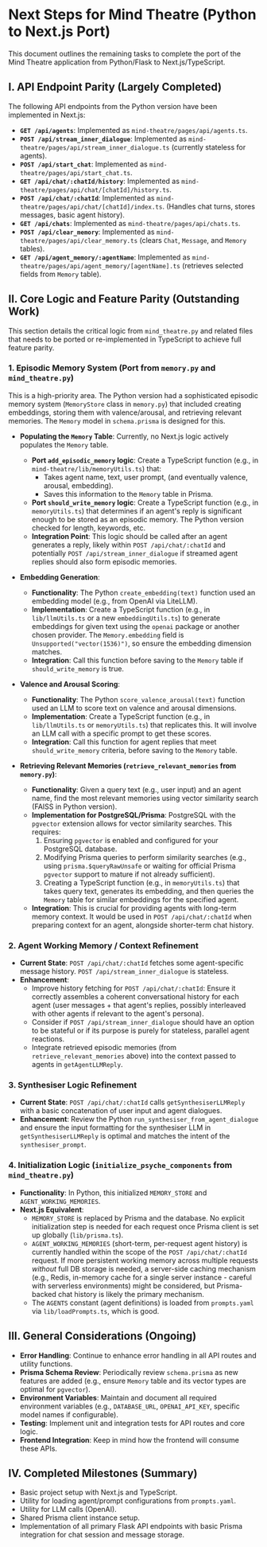 # Next Steps for Mind Theatre (Python to Next.js Port)

This document outlines the remaining tasks to complete the port of the Mind Theatre application from Python/Flask to Next.js/TypeScript.

## I. API Endpoint Parity (Largely Completed)

The following API endpoints from the Python version have been implemented in Next.js:

*   **`GET /api/agents`**: Implemented as `mind-theatre/pages/api/agents.ts`.
*   **`POST /api/stream_inner_dialogue`**: Implemented as `mind-theatre/pages/api/stream_inner_dialogue.ts` (currently stateless for agents).
*   **`POST /api/start_chat`**: Implemented as `mind-theatre/pages/api/start_chat.ts`.
*   **`GET /api/chat/:chatId/history`**: Implemented as `mind-theatre/pages/api/chat/[chatId]/history.ts`.
*   **`POST /api/chat/:chatId`**: Implemented as `mind-theatre/pages/api/chat/[chatId]/index.ts`. (Handles chat turns, stores messages, basic agent history).
*   **`GET /api/chats`**: Implemented as `mind-theatre/pages/api/chats.ts`.
*   **`POST /api/clear_memory`**: Implemented as `mind-theatre/pages/api/clear_memory.ts` (clears `Chat`, `Message`, and `Memory` tables).
*   **`GET /api/agent_memory/:agentName`**: Implemented as `mind-theatre/pages/api/agent_memory/[agentName].ts` (retrieves selected fields from `Memory` table).

## II. Core Logic and Feature Parity (Outstanding Work)

This section details the critical logic from `mind_theatre.py` and related files that needs to be ported or re-implemented in TypeScript to achieve full feature parity.

### 1. Episodic Memory System (Port from `memory.py` and `mind_theatre.py`)

This is a high-priority area. The Python version had a sophisticated episodic memory system (`MemoryStore` class in `memory.py`) that included creating embeddings, storing them with valence/arousal, and retrieving relevant memories. The `Memory` model in `schema.prisma` is designed for this.

*   **Populating the `Memory` Table**: Currently, no Next.js logic actively populates the `Memory` table.
    *   **Port `add_episodic_memory` logic**: Create a TypeScript function (e.g., in `mind-theatre/lib/memoryUtils.ts`) that:
        *   Takes agent name, text, user prompt, (and eventually valence, arousal, embedding).
        *   Saves this information to the `Memory` table in Prisma.
    *   **Port `should_write_memory` logic**: Create a TypeScript function (e.g., in `memoryUtils.ts`) that determines if an agent's reply is significant enough to be stored as an episodic memory. The Python version checked for length, keywords, etc.
    *   **Integration Point**: This logic should be called after an agent generates a reply, likely within `POST /api/chat/:chatId` and potentially `POST /api/stream_inner_dialogue` if streamed agent replies should also form episodic memories.

*   **Embedding Generation**: 
    *   **Functionality**: The Python `create_embedding(text)` function used an embedding model (e.g., from OpenAI via LiteLLM).
    *   **Implementation**: Create a TypeScript function (e.g., in `lib/llmUtils.ts` or a new `embeddingUtils.ts`) to generate embeddings for given text using the `openai` package or another chosen provider. The `Memory.embedding` field is `Unsupported("vector(1536)")`, so ensure the embedding dimension matches.
    *   **Integration**: Call this function before saving to the `Memory` table if `should_write_memory` is true.

*   **Valence and Arousal Scoring**:
    *   **Functionality**: The Python `score_valence_arousal(text)` function used an LLM to score text on valence and arousal dimensions.
    *   **Implementation**: Create a TypeScript function (e.g., in `lib/llmUtils.ts` or `memoryUtils.ts`) that replicates this. It will involve an LLM call with a specific prompt to get these scores.
    *   **Integration**: Call this function for agent replies that meet `should_write_memory` criteria, before saving to the `Memory` table.

*   **Retrieving Relevant Memories (`retrieve_relevant_memories` from `memory.py`)**:
    *   **Functionality**: Given a query text (e.g., user input) and an agent name, find the most relevant memories using vector similarity search (FAISS in Python version).
    *   **Implementation for PostgreSQL/Prisma**: PostgreSQL with the `pgvector` extension allows for vector similarity searches. This requires:
        1.  Ensuring `pgvector` is enabled and configured for your PostgreSQL database.
        2.  Modifying Prisma queries to perform similarity searches (e.g., using `prisma.$queryRawUnsafe` or waiting for official Prisma `pgvector` support to mature if not already sufficient).
        3.  Creating a TypeScript function (e.g., in `memoryUtils.ts`) that takes query text, generates its embedding, and then queries the `Memory` table for similar embeddings for the specified agent.
    *   **Integration**: This is crucial for providing agents with long-term memory context. It would be used in `POST /api/chat/:chatId` when preparing context for an agent, alongside shorter-term chat history.

### 2. Agent Working Memory / Context Refinement

*   **Current State**: `POST /api/chat/:chatId` fetches some agent-specific message history. `POST /api/stream_inner_dialogue` is stateless.
*   **Enhancement**: 
    *   Improve history fetching for `POST /api/chat/:chatId`: Ensure it correctly assembles a coherent conversational history for each agent (user messages + that agent's replies, possibly interleaved with other agents if relevant to the agent's persona).
    *   Consider if `POST /api/stream_inner_dialogue` should have an option to be stateful or if its purpose is purely for stateless, parallel agent reactions.
    *   Integrate retrieved episodic memories (from `retrieve_relevant_memories` above) into the context passed to agents in `getAgentLLMReply`.

### 3. Synthesiser Logic Refinement

*   **Current State**: `POST /api/chat/:chatId` calls `getSynthesiserLLMReply` with a basic concatenation of user input and agent dialogues.
*   **Enhancement**: Review the Python `run_synthesiser_from_agent_dialogue` and ensure the input formatting for the synthesiser LLM in `getSynthesiserLLMReply` is optimal and matches the intent of the `synthesiser_prompt`.

### 4. Initialization Logic (`initialize_psyche_components` from `mind_theatre.py`)

*   **Functionality**: In Python, this initialized `MEMORY_STORE` and `AGENT_WORKING_MEMORIES`. 
*   **Next.js Equivalent**: 
    *   `MEMORY_STORE` is replaced by Prisma and the database. No explicit initialization step is needed for each request once Prisma client is set up globally (`lib/prisma.ts`).
    *   `AGENT_WORKING_MEMORIES` (short-term, per-request agent history) is currently handled within the scope of the `POST /api/chat/:chatId` request. If more persistent working memory across multiple requests *without* full DB storage is needed, a server-side caching mechanism (e.g., Redis, in-memory cache for a single server instance - careful with serverless environments) might be considered, but Prisma-backed chat history is likely the primary mechanism.
    *   The `AGENTS` constant (agent definitions) is loaded from `prompts.yaml` via `lib/loadPrompts.ts`, which is good.

## III. General Considerations (Ongoing)

*   **Error Handling**: Continue to enhance error handling in all API routes and utility functions.
*   **Prisma Schema Review**: Periodically review `schema.prisma` as new features are added (e.g., ensure `Memory` table and its vector types are optimal for `pgvector`).
*   **Environment Variables**: Maintain and document all required environment variables (e.g., `DATABASE_URL`, `OPENAI_API_KEY`, specific model names if configurable).
*   **Testing**: Implement unit and integration tests for API routes and core logic.
*   **Frontend Integration**: Keep in mind how the frontend will consume these APIs.

## IV. Completed Milestones (Summary)

*   Basic project setup with Next.js and TypeScript.
*   Utility for loading agent/prompt configurations from `prompts.yaml`.
*   Utility for LLM calls (OpenAI).
*   Shared Prisma client instance setup.
*   Implementation of all primary Flask API endpoints with basic Prisma integration for chat session and message storage. 